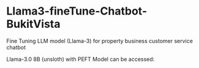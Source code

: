# Llama3-fineTune-Chatbot-BukitVista
Fine Tuning LLM model (Llama-3) for property business customer service chatbot

Llama-3.0 8B (unsloth) with PEFT
Model can be accessed: 

